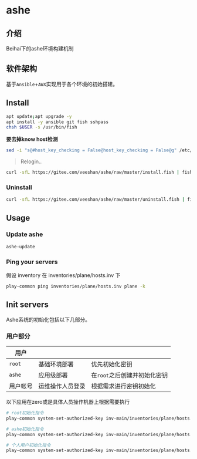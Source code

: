 # ashe

## 介绍

Beihai下的ashe环境构建机制

## 软件架构

基于`Ansible`+`AWX`实现用于各个环境的初始搭建。

## Install

```sh
apt update;apt upgrade -y
apt install -y ansible git fish sshpass
chsh $USER -s /usr/bin/fish
```

**要去掉know host检测**

```sh
sed -i "s@#host_key_checking = False@host_key_checking = False@g" /etc/ansible/ansible.cfg
```

> Relogin..

```sh
curl -sfL https://gitee.com/veeshan/ashe/raw/master/install.fish | fish
```

### Uninstall

```sh
curl -sfL https://gitee.com/veeshan/ashe/raw/master/uninstall.fish | fish
```

## Usage

### Update ashe

```sh
ashe-update
```

### Ping your servers

假设 inventory 在 inventories/plane/hosts.inv 下

```sh
play-common ping inventories/plane/hosts.inv plane -k
```

## Init servers

Ashe系统的初始化包括以下几部分。

### 用户部分

|用户|||
|---|---|---|
|`root`|基础环境部署|优先初始化密钥|
|`ashe`|应用级部署|在`root`之后创建并初始化密钥|
|用户帐号|运维操作人员登录|根据需求进行密钥初始化|

以下应用在zero或是具体人员操作机器上根据需要执行

```sh
# root初始化指令
play-common system-set-authorized-key inv-main/inventories/plane/hosts.inv plane -k

# ashe初始化指令
play-common system-set-authorized-key inv-main/inventories/plane/hosts.inv plane -k -e target=ashe

# 个人用户初始化指令
play-common system-set-authorized-key inv-main/inventories/plane/hosts.inv plane -k -e target=<user> -e pub_key=</path/to/key>
```

